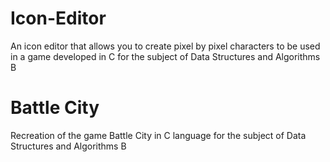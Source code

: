 # Icon-Editor
 An icon editor that allows you to create pixel by pixel characters to be used in a game developed in C for the subject of Data Structures and Algorithms B
 
 # Battle City
 Recreation of the game Battle City in C language for the subject of Data Structures and Algorithms B
